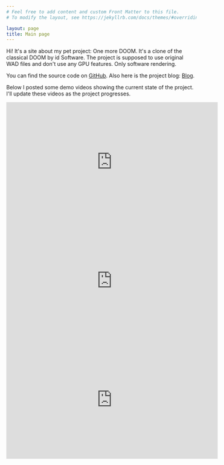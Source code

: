 ```yaml
---
# Feel free to add content and custom Front Matter to this file.
# To modify the layout, see https://jekyllrb.com/docs/themes/#overriding-theme-defaults

layout: page
title: Main page
---
```

Hi! It's a site about my pet project: One more DOOM. It's a clone of the classical DOOM by id Software.
The project is supposed to use original WAD files and don't use any GPU features. Only software rendering.

You can find the source code on [GitHub](https://github.com/dan64ml/one_more_doom).
Also here is the project blog: [Blog](https://dan64ml.github.io/one_more_doom/blog.html).

Below I posted some demo videos showing the current state of the project. I'll update these videos as the project progresses.


<iframe width="560" height="315" src="https://www.youtube.com/embed/FE00b4nc0kk" title="YouTube video player" 
frameborder="0" allow="accelerometer; autoplay; clipboard-write; encrypted-media; gyroscope; picture-in-picture" 
allowfullscreen></iframe>

<iframe width="560" height="315" src="https://www.youtube.com/embed/ASUJaNaOnDw" title="YouTube video player" 
frameborder="0" allow="accelerometer; autoplay; clipboard-write; encrypted-media; gyroscope; picture-in-picture" 
allowfullscreen></iframe>

<iframe width="560" height="315" src="https://www.youtube.com/embed/rrCvioSVvFI" title="YouTube video player" 
frameborder="0" allow="accelerometer; autoplay; clipboard-write; encrypted-media; gyroscope; picture-in-picture" 
allowfullscreen></iframe>
